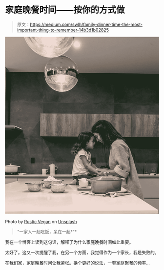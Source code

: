 # 家庭晚餐时间——按你的方式做

> 原文：<https://medium.com/swlh/family-dinner-time-the-most-important-thing-to-remember-14b3d1b02825>

![](img/c495aba2210acb525b1acd46cb507eb1.png)

Photo by [Rustic Vegan](https://unsplash.com/@rusticvegan?utm_source=medium&utm_medium=referral) on [Unsplash](https://unsplash.com?utm_source=medium&utm_medium=referral)

> "一家人一起吃饭，呆在一起*"*

我在一个博客上读到这句话，解释了为什么家庭晚餐时间如此重要。

太好了。这又一次提醒了我，在另一个方面，我觉得作为一个家长，我是失败的。

在我们家，家庭晚餐时间让我紧张。换个更好的说法，一套家庭聚餐的频率…